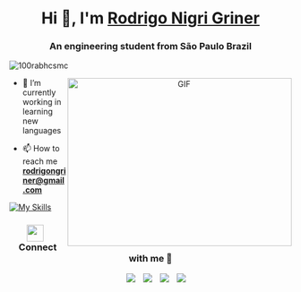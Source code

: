 <h1 align="center">Hi 👋, I'm <a href="https://github.com/rodrigonigri" target="blank">
Rodrigo Nigri Griner</a></h1>
<h3 align="center">An engineering student from São Paulo Brazil</h3>

<p align="left"> <img src="https://komarev.com/ghpvc/?username=rodrigonigri&label=Profile%20views&color=0e75b6&style=flat" alt="100rabhcsmc" /> </p>

<a target="_blank" align="center">
  <img align="right" top="500" height="300" width="400" alt="GIF" src="https://media.giphy.com/media/SWoSkN6DxTszqIKEqv/giphy.gif">
</a>

- 🔭 I’m currently working in learning new languages

- 📫 How to reach me **rodrigongriner@gmail.com**


[![My Skills](https://skillicons.dev/icons?i=py,react,js,html,css,c,cpp,cs,django,docker,eclipse,fastapi,git,java,linux,mysql,nodejs)](https://skillicons.dev)

<h3 align="center" > <img src="https://media.giphy.com/media/iY8CRBdQXODJSCERIr/giphy.gif" width="30" height="30" style="margin-right: 10px;">Connect with me 🤝 </h3>

<p align="center">

 <div align="center"  class="icons-social" style="margin-left: 10px;">
        <a style="margin-left: 10px;"  target="_blank" href="https://www.linkedin.com/in/rodrigo-griner">
			<img src="https://img.icons8.com/doodle/40/000000/linkedin--v2.png"></a>
        <a style="margin-left: 10px;" target="_blank" href="https://github.com/rodrigonigri">
		  <img src="https://img.icons8.com/doodle/40/000000/github--v1.png"></a>
        <a style="margin-left: 10px;" target="_blank" href="https://instagram.com/ronigriner_">
			<img src="https://img.icons8.com/doodle/40/000000/instagram-new--v2.png"></a>
		<a style="margin-left: 10px;" target="_blank" href="https://twitter.com/GrinerNigri">
			<img src="https://img.icons8.com/doodle/1x/twitter-squared--v2.png" ></a>
      </div>

</p>
